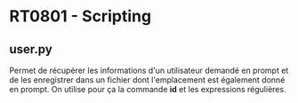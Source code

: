 # RT0801 - Scripting

## user.py

Permet de récupérer les informations d'un utilisateur demandé en prompt et de les enregistrer dans un fichier dont l'emplacement est également donné en prompt.
On utilise pour ça la commande __id__ et les expressions régulières.